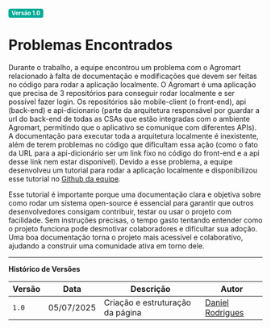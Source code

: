 <span style="background-color:#00aa95; color:white; font-size:0.8em; font-weight: bold; padding:2px 6px; border-radius:4px;">Versão 1.0</span>

# Problemas Encontrados

Durante o trabalho, a equipe encontrou um problema com o Agromart relacionado à falta de documentação e modificações que devem ser feitas no código para rodar a aplicação localmente. O Agromart é uma aplicação que precisa de 3 repositórios para conseguir rodar localmente e ser possível fazer login. Os repositórios são mobile-client (o front-end), api (back-end) e api-dicionario (parte da arquitetura responsável por guardar a url do back-end de todas as CSAs que estão integradas com o ambiente Agromart, permitindo que o aplicativo se comunique com diferentes APIs). A documentação para executar toda a arquitetura localmente é inexistente, além de terem problemas no código que dificultam essa ação (como o fato da URL para a api-dicionário ser um link fixo no código do front-end e a api desse link nem estar disponível). Devido a esse problema, a equipe desenvolveu um tutorial para rodar a aplicação localmente e disponibilizou esse tutorial no [Github da equipe](https://fcte-qualidade-de-software-1.github.io/2025-1-T02-RADIA-PERLMAN/pages/08-agromart-local/agromart-local/).

Esse tutorial é importante porque uma documentação clara e objetiva sobre como rodar um sistema open-source é essencial para garantir que outros desenvolvedores consigam contribuir, testar ou usar o projeto com facilidade. Sem instruções precisas, o tempo gasto tentando entender como o projeto funciona pode desmotivar colaboradores e dificultar sua adoção. Uma boa documentação torna o projeto mais acessível e colaborativo, ajudando a construir uma comunidade ativa em torno dele.


---

**Histórico de Versões**

| **Versão** | **Data**   | **Descrição**                    | **Autor**                                         |
| ---------- | ---------- | -------------------------------- | ------------------------------------------------- |
| `1.0`      | 05/07/2025 | Criação e estruturação da página | [Daniel Rodrigues](https://github.com/DanielRogs) |
